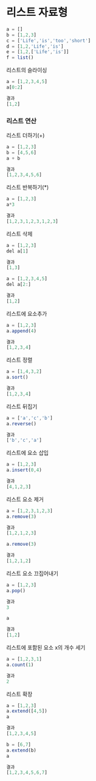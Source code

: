 # 리스트 자료형


```javascript
a = []
b = [1,2,3]
c = ['Life','is','too','short']
d = [1,2,'Life','is']
e = [1,2,['Life','is']]
f = list()
```

리스트의 슬라이싱
```javascript
a = [1,2,3,4,5]
a[0:2]

결과
[1,2]
```

### 리스트 연산

리스트 더하기(+)
```javascript
a = [1,2,3]
b = [4,5,6]
a + b 

결과
[1,2,3,4,5,6]
```

리스트 반복하기(*)
```javascript
a = [1,2,3]
a*3

결과
[1,2,3,1,2,3,1,2,3]
```

리스트 삭제 
```javascript
a = [1,2,3]
del a[1]

결과
[1,3]

a = [1,2,3,4,5]
del a[2:]

결과
[1,2]
```

리스트에 요소추가
```javascript
a = [1,2,3]
a.append(4)

결과
[1,2,3,4]
```

리스트 정렬
```javascript
a = [1,4,3,2]
a.sort()

결과
[1,2,3,4]
```

리스트 뒤집기
```javascript
a = ['a','c','b']
a.reverse()

결과
['b','c','a']
```

리스트에 요소 삽입
```javascript
a = [1,2,3]
a.insert(0,4)

결과
[4,1,2,3]
```

리스트 요소 제거
```javascript
a = [1,2,3,1,2,3]
a.remove(3)

결과
[1,2,1,2,3]

a.remove(3)

결과
[1,2,1,2]
```

리스트 요소 끄집어내기
```javascript
a = [1,2,3]
a.pop()

결과
3

a 

결과
[1,2]
```

리스트에 포함된 요소 x의 개수 세기
```javascript
a = [1,2,3,1]
a.count(1)

결과
2
```

리스트 확장
```javascript
a = [1,2,3]
a.extend([4,5])
a

결과
[1,2,3,4,5]

b = [6,7]
a.extend(b)
a

결과
[1,2,3,4,5,6,7]
```